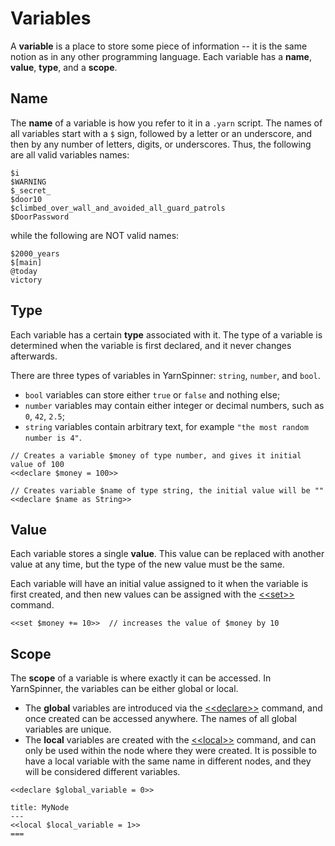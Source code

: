 # Variables

A **variable** is a place to store some piece of information -- it is the same notion as in any
other programming language. Each variable has a **name**, **value**, **type**, and a **scope**.


## Name

The **name** of a variable is how you refer to it in a `.yarn` script. The names of all variables
start with a `$` sign, followed by a letter or an underscore, and then by any number of letters,
digits, or underscores. Thus, the following are all valid variables names:

```
$i
$WARNING
$_secret_
$door10
$climbed_over_wall_and_avoided_all_guard_patrols
$DoorPassword
```

while the following are NOT valid names:

```
$2000_years
$[main]
@today
victory
```


## Type

Each variable has a certain **type** associated with it. The type of a variable is determined when
the variable is first declared, and it never changes afterwards.

There are three types of variables in YarnSpinner: `string`, `number`, and `bool`.

- `bool` variables can store either `true` or `false` and nothing else;
- `number` variables may contain either integer or decimal numbers, such as `0`, `42`, `2.5`;
- `string` variables contain arbitrary text, for example `"the most random number is 4"`.

```yarn
// Creates a variable $money of type number, and gives it initial value of 100
<<declare $money = 100>>

// Creates variable $name of type string, the initial value will be ""
<<declare $name as String>>
```


## Value

Each variable stores a single **value**. This value can be replaced with another value at any time,
but the type of the new value must be the same.

Each variable will have an initial value assigned to it when the variable is first created, and
then new values can be assigned with the [\<\<set\>\>][set] command.

```yarn
<<set $money += 10>>  // increases the value of $money by 10
```


## Scope

The **scope** of a variable is where exactly it can be accessed. In YarnSpinner, the variables can
be either global or local.

- The **global** variables are introduced via the [\<\<declare\>\>][declare] command, and once
  created can be accessed anywhere. The names of all global variables are unique.
- The **local** variables are created with the [\<\<local\>\>][local] command, and can only be used
  within the node where they were created. It is possible to have a local variable with the same
  name in different nodes, and they will be considered different variables.

```yarn
<<declare $global_variable = 0>>

title: MyNode
---
<<local $local_variable = 1>>
===
```


[declare]: ../commands/declare.md
[local]: ../commands/local.md
[set]: ../commands/set.md
